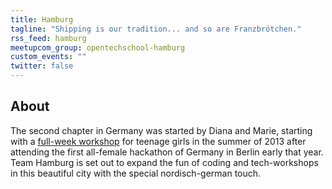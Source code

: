 ```yaml
---
title: Hamburg
tagline: "Shipping is our tradition... and so are Franzbrötchen."
rss_feed: hamburg
meetupcom_group: opentechschool-hamburg
custom_events: ""
twitter: false
---
```


## About

The second chapter in Germany was started by Diana and Marie,
starting with a [full-week workshop] for teenage girls in the summer of 2013
after attending the first all-female hackathon of Germany in
Berlin early that year. Team Hamburg is set out to expand the fun of
coding and tech-workshops in this beautiful city with the special
nordisch-german touch.

[full-week workshop]: http://app-summer-camp.opentechschool.org
